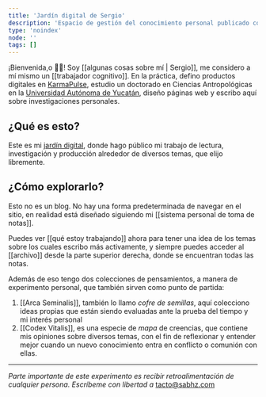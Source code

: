 ```yaml
---
title: 'Jardín digital de Sergio'
description: 'Espacio de gestión del conocimiento personal publicado como jardín digital o jardín mental'
type: 'noindex'
node: ''
tags: []
---
```


¡Bienvenida,o 👋🏽! Soy [[algunas cosas sobre mí | Sergio]], me considero a mí mismo un [[trabajador cognitivo]]. En la práctica, defino productos digitales en [KarmaPulse](https://karmapulse.com), estudio un doctorado en Ciencias Antropológicas en la [Universidad Autónoma de Yucatán](https://www.uady.mx/), diseño páginas web y escribo aquí sobre investigaciones personales.

## ¿Qué es esto?

Este es mi [jardín digital](https://www.technologyreview.es/s/12606/jardines-digitales-la-respuesta-espiritual-la-futilidad-de-las-redes-sociales), donde hago público mi trabajo de lectura, investigación y producción alrededor de diversos temas, que elijo libremente. 

## ¿Cómo explorarlo?

Esto no es un blog. No hay una forma predeterminada de navegar en el sitio, en realidad está diseñado siguiendo mi [[sistema personal de toma de notas]].

Puedes ver [[qué estoy trabajando]] ahora para tener una idea de los temas sobre los cuales escribo más activamente, y siempre puedes acceder al [[archivo]] desde la parte superior derecha, donde se encuentran todas las notas.

Además de eso tengo dos colecciones de pensamientos, a manera de experimento personal, que también sirven como punto de partida:

1. [[Arca Seminalis]], también lo llamo *cofre de semillas*, aquí colecciono ideas propias que están siendo evaluadas ante la prueba del tiempo y mi interés personal
2. [[Codex Vitalis]], es una especie de *mapa* de creencias, que contiene mis opiniones sobre diversos temas, con el fin de reflexionar y entender mejor cuando un nuevo conocimiento entra en conflicto o comunión con ellas.

---
*Parte importante de este experimento es recibir retroalimentación de cualquier persona. Escríbeme con libertad a* [tacto@sabhz.com](mailto:tacto@sabhz.com)